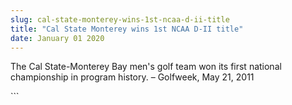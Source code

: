 ```yaml
---
slug: cal-state-monterey-wins-1st-ncaa-d-ii-title
title: "Cal State Monterey wins 1st NCAA D-II title"
date: January 01 2020
---
```


 
<p>
  The Cal State-Monterey Bay men's golf team won its first national championship
  in program history. – Golfweek, May 21, 2011
</p>
```
